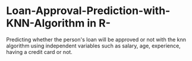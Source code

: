 # Loan-Approval-Prediction-with-KNN-Algorithm in R-

Predicting whether the person's loan will be approved or not with the knn algorithm using independent variables such as salary, age, experience, having a credit card or not.
